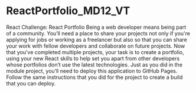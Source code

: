 # ReactPortfolio_MD12_VT
React Challenge: React Portfolio  Being a web developer means being part of a community. You’ll need a place to share your projects not only if you're applying for jobs or working as a freelancer but also so that you can share your work with fellow developers and collaborate on future projects.  Now that you’ve completed multiple projects, your task is to create a portfolio, using your new React skills to help set you apart from other developers whose portfolios don’t use the latest technologies.  Just as you did in the module project, you’ll need to deploy this application to GitHub Pages. Follow the same instructions that you did for the project to create a build that you can deploy. 
